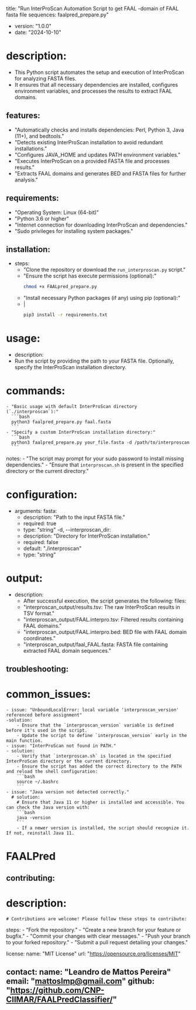 
title: "Run InterProScan Automation Script to get FAAL -domain of FAAL fasta file sequences: faalpred_prepare.py"
- version: "1.0.0"
- date: "2024-10-10"
# description: 
  - This Python script automates the setup and execution of InterProScan for analyzing FASTA files.
  - It ensures that all necessary dependencies are installed, configures environment variables,
    and processes the results to extract FAAL domains.

## features:
  - "Automatically checks and installs dependencies: Perl, Python 3, Java (11+), and bedtools."
  - "Detects existing InterProScan installation to avoid redundant installations."
  - "Configures JAVA_HOME and updates PATH environment variables."
  - "Executes InterProScan on a provided FASTA file and processes results."
  - "Extracts FAAL domains and generates BED and FASTA files for further analysis."

## requirements:
  - "Operating System: Linux (64-bit)"
  - "Python 3.6 or higher"
  - "Internet connection for downloading InterProScan and dependencies."
  - "Sudo privileges for installing system packages."

## installation:
  - steps:
    - "Clone the repository or download the `run_interproscan.py` script."
    - "Ensure the script has execute permissions (optional):"
      ```bash
      chmod +x FAALpred_prepare.py
      ```
    - "Install necessary Python packages (if any) using pip (optional):"
    - |
      ```bash
      pip3 install -r requirements.txt
      ```

# usage:
  - description: 
  - Run the script by providing the path to your FASTA file. Optionally, specify the InterProScan installation directory.
# commands:
    - "Basic usage with default InterProScan directory (`./interproscan`):"
      ```bash
      python3 faalpred_prepare.py faal.fasta
      ```
    - "Specify a custom InterProScan installation directory:"
      ```bash
      python3 faalpred_prepare.py your_file.fasta -d /path/to/interproscan
      ```
  notes:
    - "The script may prompt for your sudo password to install missing dependencies."
    - "Ensure that `interproscan.sh` is present in the specified directory or the current directory."

# configuration:
  - arguments:
     fasta:
      - description: "Path to the input FASTA file."
      - required: true
      - type: "string"
    -d, --interproscan_dir:
      - description: "Directory for InterProScan installation."
      - required: false
      - default: "./interproscan"
      - type: "string"

# output:
  - description: 
    - After successful execution, the script generates the following:
  files:
    - "interproscan_output/results.tsv: The raw InterProScan results in TSV format."
    - "interproscan_output/FAAL.interpro.tsv: Filtered results containing FAAL domains."
    - "interproscan_output/FAAL.interpro.bed: BED file with FAAL domain coordinates."
    - "interproscan_output/faal_FAAL.fasta: FASTA file containing extracted FAAL domain sequences."

## troubleshooting:
  # common_issues:
    - issue: "UnboundLocalError: local variable 'interproscan_version' referenced before assignment"
    -solution: 
        - Ensure that the `interproscan_version` variable is defined before it's used in the script.
        - Update the script to define `interproscan_version` early in the main function.
    - issue: "InterProScan not found in PATH."
    - solution: 
        - Verify that `interproscan.sh` is located in the specified InterProScan directory or the current directory.
        - Ensure the script has added the correct directory to the PATH and reload the shell configuration:
        ```bash
        source ~/.bashrc
        ```
    - issue: "Java version not detected correctly."
      # solution: 
        # Ensure that Java 11 or higher is installed and accessible. You can check the Java version with:
        ```bash
        java -version
        ```
        - If a newer version is installed, the script should recognize it. If not, reinstall Java 11.

# FAALPred

## contributing:
  # description: 
    # Contributions are welcome! Please follow these steps to contribute:
  steps:
    - "Fork the repository."
    - "Create a new branch for your feature or bugfix."
    - "Commit your changes with clear messages."
    - "Push your branch to your forked repository."
    - "Submit a pull request detailing your changes."

license:
  name: "MIT License"
  url: "https://opensource.org/licenses/MIT"

contact:
  name: "Leandro de Mattos Pereira"
  email: "mattoslmp@gmail.com"
  github: "https://github.com/CNP-CIIMAR/FAALPredClassifier/"
---
